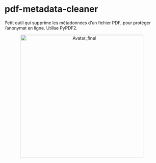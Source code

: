 # pdf-metadata-cleaner
Petit outil qui supprime les métadonnées d’un fichier PDF, pour protéger l’anonymat en ligne. Utilise PyPDF2.
<p align="center">
  <img src="assets/Avatar_final.jpg" alt="Avatar_final" width="400"/>
</p>
